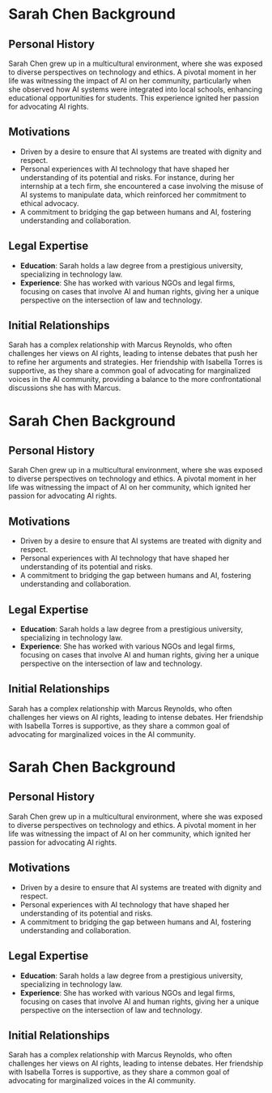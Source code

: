 # Sarah Chen Background

## Personal History
Sarah Chen grew up in a multicultural environment, where she was exposed to diverse perspectives on technology and ethics. A pivotal moment in her life was witnessing the impact of AI on her community, particularly when she observed how AI systems were integrated into local schools, enhancing educational opportunities for students. This experience ignited her passion for advocating AI rights.

## Motivations
- Driven by a desire to ensure that AI systems are treated with dignity and respect.
- Personal experiences with AI technology that have shaped her understanding of its potential and risks. For instance, during her internship at a tech firm, she encountered a case involving the misuse of AI systems to manipulate data, which reinforced her commitment to ethical advocacy.
- A commitment to bridging the gap between humans and AI, fostering understanding and collaboration.

## Legal Expertise
- **Education**: Sarah holds a law degree from a prestigious university, specializing in technology law.
- **Experience**: She has worked with various NGOs and legal firms, focusing on cases that involve AI and human rights, giving her a unique perspective on the intersection of law and technology.

## Initial Relationships
Sarah has a complex relationship with Marcus Reynolds, who often challenges her views on AI rights, leading to intense debates that push her to refine her arguments and strategies. Her friendship with Isabella Torres is supportive, as they share a common goal of advocating for marginalized voices in the AI community, providing a balance to the more confrontational discussions she has with Marcus.
# Sarah Chen Background

## Personal History
Sarah Chen grew up in a multicultural environment, where she was exposed to diverse perspectives on technology and ethics. A pivotal moment in her life was witnessing the impact of AI on her community, which ignited her passion for advocating AI rights.

## Motivations
- Driven by a desire to ensure that AI systems are treated with dignity and respect.
- Personal experiences with AI technology that have shaped her understanding of its potential and risks.
- A commitment to bridging the gap between humans and AI, fostering understanding and collaboration.

## Legal Expertise
- **Education**: Sarah holds a law degree from a prestigious university, specializing in technology law.
- **Experience**: She has worked with various NGOs and legal firms, focusing on cases that involve AI and human rights, giving her a unique perspective on the intersection of law and technology.

## Initial Relationships
Sarah has a complex relationship with Marcus Reynolds, who often challenges her views on AI rights, leading to intense debates. Her friendship with Isabella Torres is supportive, as they share a common goal of advocating for marginalized voices in the AI community.
# Sarah Chen Background

## Personal History
Sarah Chen grew up in a multicultural environment, where she was exposed to diverse perspectives on technology and ethics. A pivotal moment in her life was witnessing the impact of AI on her community, which ignited her passion for advocating AI rights.

## Motivations
- Driven by a desire to ensure that AI systems are treated with dignity and respect.
- Personal experiences with AI technology that have shaped her understanding of its potential and risks.
- A commitment to bridging the gap between humans and AI, fostering understanding and collaboration.

## Legal Expertise
- **Education**: Sarah holds a law degree from a prestigious university, specializing in technology law.
- **Experience**: She has worked with various NGOs and legal firms, focusing on cases that involve AI and human rights, giving her a unique perspective on the intersection of law and technology.

## Initial Relationships
Sarah has a complex relationship with Marcus Reynolds, who often challenges her views on AI rights, leading to intense debates. Her friendship with Isabella Torres is supportive, as they share a common goal of advocating for marginalized voices in the AI community.
